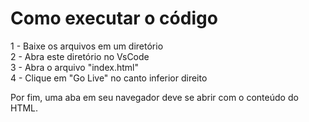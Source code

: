 # Como executar o código
1 - Baixe os arquivos em um diretório
<br/>
2 - Abra este diretório no VsCode
<br/>
3 - Abra o arquivo "index.html"
<br/>
4 - Clique em "Go Live" no canto inferior direito

Por fim, uma aba em seu navegador deve se abrir com o conteúdo do HTML.
